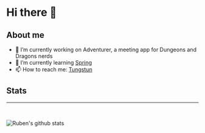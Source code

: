 # Hi there 👋

## About me

- 🔭 I’m currently working on Adventurer, a meeting app for Dungeons and Dragons nerds
- 🌱 I’m currently learning [Spring](https://www.spring.io)
- 📫 How to reach me: [Tungstun](https://www.tungstun.nl)

## Stats

---

<br>

![Ruben's github stats](https://github-readme-stats.vercel.app/api?username=JortWillemsen&show_icons=true&count_private=true)

